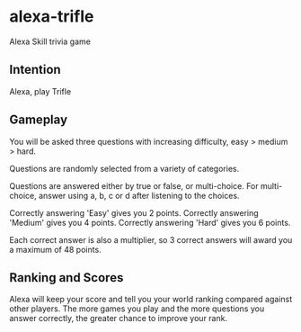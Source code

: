 # alexa-trifle
Alexa Skill trivia game

## Intention
Alexa, play Trifle

## Gameplay
You will be asked three questions with increasing difficulty, easy > medium > hard.

Questions are randomly selected from a variety of categories.

Questions are answered either by true or false, or multi-choice.  For multi-choice, answer using a, b, c or d after listening to the choices.

Correctly answering 'Easy' gives you 2 points.
Correctly answering 'Medium' gives you 4 points.
Correctly answering 'Hard' gives you 6 points.

Each correct answer is also a multiplier, so 3 correct answers will award you a maximum of 48 points.

## Ranking and Scores
Alexa will keep your score and tell you your world ranking compared against other players.  The more games you play and the more questions you answer correctly, the greater chance to improve your rank.
